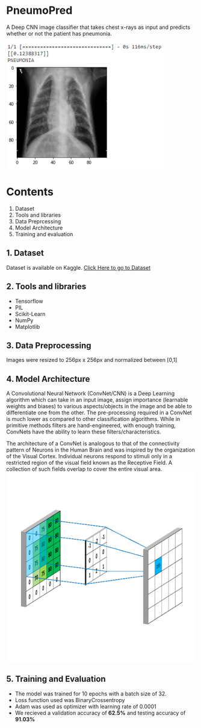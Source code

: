 # PneumoPred
A Deep CNN image classifier that takes chest x-rays as input and predicts whether or not the patient has pneumonia.<br><br>
![Prediction Plot](https://github.com/niyarrbarman/pneumonia/blob/main/images/prediction.png)
# Contents
1. Dataset<br/>
2. Tools and libraries<br/>
3. Data Preprcessing<br/>
4. Model Architecture<br/>
5. Training and evaluation<br/>

## 1. Dataset
Dataset is available on Kaggle. [Click Here to go to Dataset](https://www.kaggle.com/datasets/paultimothymooney/chest-xray-pneumonia)
## 2. Tools and libraries
- Tensorflow
- PIL
- Scikit-Learn
- NumPy
- Matplotlib
## 3. Data Preprocessing
Images were resized to 256px x 256px and normalized between [0,1]
## 4. Model Architecture
A Convolutional Neural Network (ConvNet/CNN) is a Deep Learning algorithm which can take in an input image, assign importance (learnable weights and biases) to various aspects/objects in the image and be able to differentiate one from the other. The pre-processing required in a ConvNet is much lower as compared to other classification algorithms. While in primitive methods filters are hand-engineered, with enough training, ConvNets have the ability to learn these filters/characteristics.

The architecture of a ConvNet is analogous to that of the connectivity pattern of Neurons in the Human Brain and was inspired by the organization of the Visual Cortex. Individual neurons respond to stimuli only in a restricted region of the visual field known as the Receptive Field. A collection of such fields overlap to cover the entire visual area.
![CNN](https://github.com/niyarrbarman/pneumonia/blob/main/images/cnn.gif)
## 5. Training and Evaluation
- The model was trained for 10 epochs with a batch size of 32.
- Loss function used was BinaryCrossentropy
- Adam was used as optimizer with learning rate of 0.0001
- We recieved a validation accuracy of **62.5%** and testing accuracy of **91.03%** 
